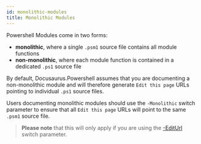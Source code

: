 ```yaml
---
id: monolithic-modules
title: Monolithic Modules
---
```


Powershell Modules come in two forms:

- **monolithic**, where a single `.psm1` source file contains all module functions
- **non-monolithic**, where each module function is contained in a dedicated `.ps1` source file

By default, Docusaurus.Powershell assumes that you are documenting a non-monolithic module and
will therefore generate `Edit this page` URLs pointing to individual `.ps1` source files.

Users documenting monolithic modules should use the `-Monolithic` switch parameter to ensure
that all `Edit this page` URLs will point to the same `.psm1` source file.

> **Please note** that this will only apply if you are using the [-EditUrl](../commands/New-DocusaurusHelp#-editurl) switch parameter.
